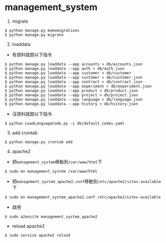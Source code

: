 # management_system

1. migrate
```
$ python manage.py makemigrations
$ python manage.py migrate
```
2. loaddata
- 有資料就跑以下指令
```
$ python manage.py loaddata --app accounts > db/accounts.json
$ python manage.py loaddata --app auth > db/auth.json
$ python manage.py loaddata --app customer > db/customer
$ python manage.py loaddata --app customer > db/customer.json
$ python manage.py loaddata --app contract > db/contract.json
$ python manage.py loaddata --app experiment > db/experiment.json
$ python manage.py loaddata --app product > db/product.json
$ python manage.py loaddata --app project > db/project.json
$ python manage.py loaddata --app language > db/language.json
$ python manage.py loaddata --app history > db/history.json
```
- 沒資料就跑以下指令
```
$ python LoadLanguageCode.py -i db/default_codes.yaml
```
3. add crontab
```
$ python manage.py crontab add
```
4. apache2
- 把`management_system`移動到`/var/www/html`下
```
$ sudo mv management_system /var/www/html
```
- 把`management_system_apache2.conf`移動到`/etc/apache2/sites-available`下
```
$ sudo mv management_system_apache2.conf /etc/apache2/sites-available
```
- 啟用
```
$ sudo a2ensite management_system_apache2
```
- reload apache2
```
$ sudo service apache2 reload
```
